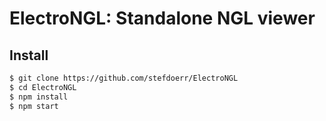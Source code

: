 # ElectroNGL: Standalone NGL viewer

## Install

```bash
$ git clone https://github.com/stefdoerr/ElectroNGL
$ cd ElectroNGL
$ npm install
$ npm start
```
